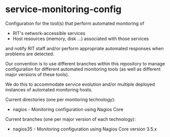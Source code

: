 service-monitoring-config
=========================

Configuration for the tool(s) that perform automated monitoring of

* RIT's network-accessible services
* Host resources (memory, disk ...) associated with those services

and notify RIT staff and/or perform appropriate automated responses 
when problems are detected.

Our convention is to use different branches within this repository
to manage configuration for different automated monitoring tools
(as well as different major versions of these tools).

We do this to accommodate service evolution and/or multiple deployed
instances of automated monitoring hosts.

Current directories (one per monitoring technology):

* nagios - Monitoring configuration using Nagios Core

Current branches (one per major version of each technology):

* nagios35 - Monitoring configuration using Nagios Core version 3.5.x
